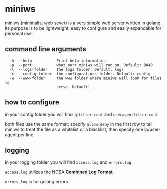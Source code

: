 # miniws
miniws (minimalist web sever) is a very simple web server written in golang. its purpose is to be lightweight, easy to configure and easily expandable for personal use. 

## command line arguments
```
  -h  --help           Print help information 
  -p  --port           what port miniws will run on. Default: 8040
  -l  --logs-folder    the logs folder. Default: logs
  -c  --config-folder  the configurations folder. Default: config
  -w  --www-folder     the www folder where miniws will look for files to
                       serve. Default: .
```

## how to configure
in your config folder you will find `ipfilter.conf` and `useragentfilter.conf`

both files use the same format: specify `allow|deny` in the first row to tell miniws to treat the file as a whitelist or a blacklist, then specify one ip/user-agent per line. 

## logging

in your logging folder you will find `access.log` and `errors.log`

`access.log` utilizes the NCSA **[Combined Log Format](http://fileformats.archiveteam.org/wiki/Combined_Log_Format)**

`errors.log` is for golang errors
